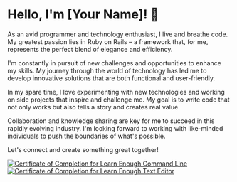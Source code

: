 # Hello, I'm [Your Name]! 👋

As an avid programmer and technology enthusiast, I live and breathe code. My greatest passion lies in Ruby on Rails – a framework that, for me, represents the perfect blend of elegance and efficiency.

I'm constantly in pursuit of new challenges and opportunities to enhance my skills. My journey through the world of technology has led me to develop innovative solutions that are both functional and user-friendly.

In my spare time, I love experimenting with new technologies and working on side projects that inspire and challenge me. My goal is to write code that not only works but also tells a story and creates real value.

Collaboration and knowledge sharing are key for me to succeed in this rapidly evolving industry. I'm looking forward to working with like-minded individuals to push the boundaries of what's possible.

Let's connect and create something great together!

<a href="https://www.learnenough.com/certificates/Est3banio"><img src="https://www.learnenough.com/certificates/Est3banio/command-line-tutorial.svg" alt="Certificate of Completion for Learn Enough Command Line"></a><a href="https://www.learnenough.com/certificates/Est3banio"><img src="https://www.learnenough.com/certificates/Est3banio/text-editor-tutorial.svg" alt="Certificate of Completion for Learn Enough Text Editor"></a>


<!--
**Est3bani0/Est3bani0** is a ✨ _special_ ✨ repository because its `README.md` (this file) appears on your GitHub profile.

Here are some ideas to get you started:

- 🔭 I’m currently working on ...
- 🌱 I’m currently learning ...
- 👯 I’m looking to collaborate on ...
- 🤔 I’m looking for help with ...
- 💬 Ask me about ...
- 📫 How to reach me: ...
- 😄 Pronouns: ...
- ⚡ Fun fact: ...
-->
